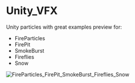 # Unity_VFX

Unity particles with great examples preview for: 
- FireParticles
- FirePit
- SmokeBurst
- Fireflies
- Snow



![FireParticles_FirePit_SmokeBurst_Fireflies_Snow](https://github.com/user-attachments/assets/f905dada-4b29-4bf6-bfca-44391e002bdb)

